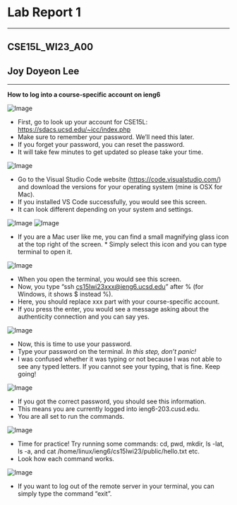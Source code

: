 # Lab Report 1
---
## CSE15L_WI23_A00
## Joy Doyeon Lee
---
**How to log into a course-specific account on ieng6**

![Image](1.png)
* First, go to look up your account for CSE15L: https://sdacs.ucsd.edu/~icc/index.php
* Make sure to remember your password. We’ll need this later.
* If you forget your password, you can reset the password.
* It will take few minutes to get updated so please take your time.

![Image](2.png)
* Go to the Visual Studio Code website (https://code.visualstudio.com/)
  and download the versions for your operating system (mine is OSX for Mac).
* If you installed VS Code successfully, you would see this screen.
* It can look different depending on your system and settings.

![Image](3.png)
![Image](4.png)
* If you are a Mac user like me, you can find a small magnifying glass icon at the top right of the screen. * Simply select this icon and you can type terminal to open it.

![Image](5.png)
* When you open the terminal, you would see this screen.
* Now, you type “ssh cs15lwi23xxx@ieng6.ucsd.edu” after % (for Windows, it shows $ instead %).
* Here, you should replace xxx part with your course-specific account.
* If you press the enter, you would see a message asking about the authenticity connection
  and you can say yes.

![Image](6.png)
* Now, this is time to use your password.
* Type your password on the terminal.
*In this step, don’t panic!*
* I was confused whether it was typing or not because I was not able to see any typed letters.
  If you cannot see your typing, that is fine. Keep going!

![Image](7.png)
* If you got the correct password, you should see this information.
* This means you are currently logged into ieng6-203.cusd.edu.
* You are all set to run the commands.

![Image](8.png)
* Time for practice! Try running some commands:
  cd, pwd, mkdir,  ls -lat, ls -a, and cat /home/linux/ieng6/cs15lwi23/public/hello.txt etc.
* Look how each command works.

![Image](9.png)
* If you want to log out of the remote server in your terminal,
  you can simply type the command “exit”.
